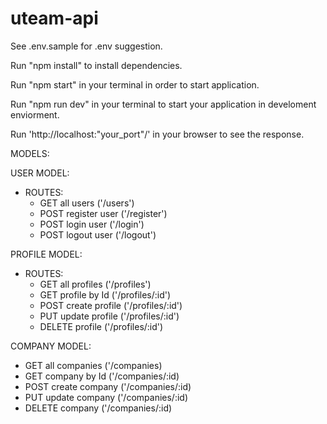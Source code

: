# uteam-api

See .env.sample for .env suggestion.

Run "npm install" to install dependencies.

Run "npm start" in your terminal in order to start application.

Run "npm run dev" in your terminal to start your application in develoment enviorment.

Run 'http://localhost:"your_port"/' in your browser to see the response.

MODELS:

USER MODEL:

- ROUTES:
  - GET all users ('/users')
  - POST register user ('/register')
  - POST login user ('/login')
  - POST logout user ('/logout')

PROFILE MODEL:

- ROUTES:
  - GET all profiles ('/profiles')
  - GET profile by Id ('/profiles/:id')
  - POST create profile ('/profiles/:id')
  - PUT update profile ('/profiles/:id')
  - DELETE profile ('/profiles/:id')

COMPANY MODEL:

- GET all companies ('/companies)
- GET company by Id ('/companies/:id)
- POST create company ('/companies/:id)
- PUT update company ('/companies/:id)
- DELETE company ('/companies/:id)
